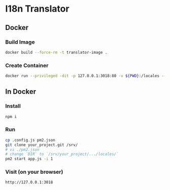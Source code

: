 # I18n Translator

## Docker

### Build Image

```bash
docker build --force-rm -t translator-image .
```

### Create Container

```bash
docker run --privileged -dit -p 127.0.0.1:3018:80 -v ${PWD}:/locales --name Your_Locales_Name translator-image
```



## In Docker

### Install

```bash
npm i
```

### Run

```bash
cp .config.js pm2.json
git clone your_project.git /srv/
# vi ./pm2.json
# change `DIR` to `/srv/your_project/.../locales/`
pm2 start app.js -i 1
```


### Visit (on your browser)

`http://127.0.0.1:3018`
